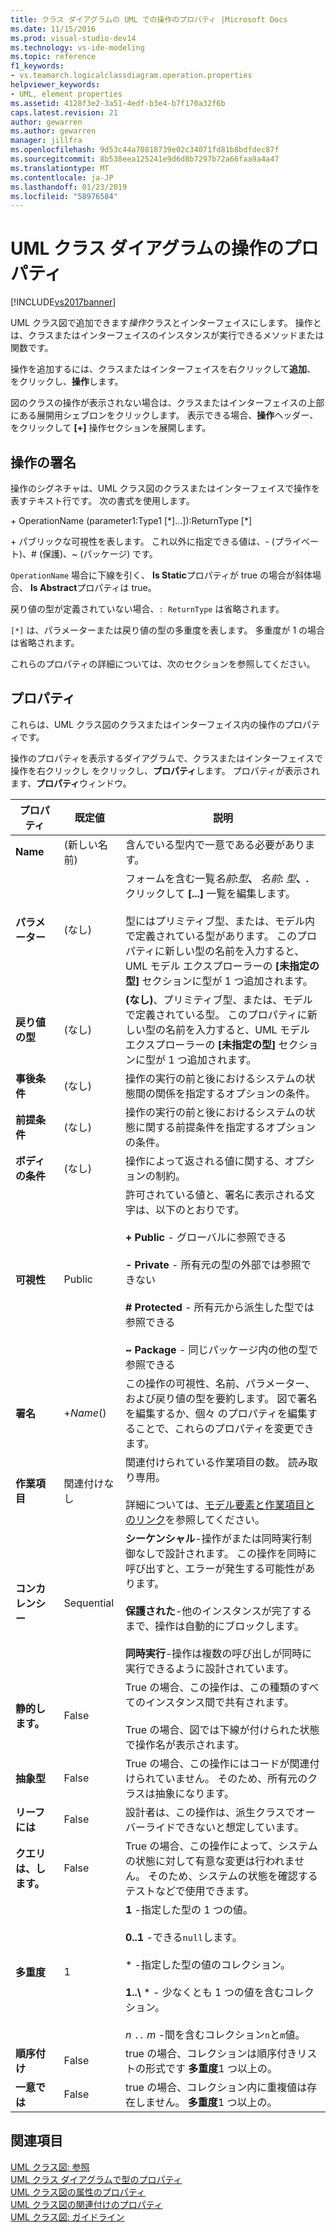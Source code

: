 ```yaml
---
title: クラス ダイアグラムの UML での操作のプロパティ |Microsoft Docs
ms.date: 11/15/2016
ms.prod: visual-studio-dev14
ms.technology: vs-ide-modeling
ms.topic: reference
f1_keywords:
- vs.teamarch.logicalclassdiagram.operation.properties
helpviewer_keywords:
- UML, element properties
ms.assetid: 4128f3e2-3a51-4edf-b3e4-b7f170a32f6b
caps.latest.revision: 21
author: gewarren
ms.author: gewarren
manager: jillfra
ms.openlocfilehash: 9d53c44a70818739e02c34071fd81b8bdfdec87f
ms.sourcegitcommit: 8b538eea125241e9d6d8b7297b72a66faa9a4a47
ms.translationtype: MT
ms.contentlocale: ja-JP
ms.lasthandoff: 01/23/2019
ms.locfileid: "58976584"
---
```

# <a name="properties-of-operations-on-uml-class-diagrams"></a>UML クラス ダイアグラムの操作のプロパティ
[!INCLUDE[vs2017banner](../includes/vs2017banner.md)]

UML クラス図で追加できます*操作*クラスとインターフェイスにします。 操作とは、クラスまたはインターフェイスのインスタンスが実行できるメソッドまたは関数です。  

 操作を追加するには、クラスまたはインターフェイスを右クリックして**追加**、 をクリックし、**操作**します。  

 図のクラスの操作が表示されない場合は、クラスまたはインターフェイスの上部にある展開用シェブロンをクリックします。 表示できる場合、**操作**ヘッダー、 をクリックして **[+]** 操作セクションを展開します。  

## <a name="signature-of-an-operation"></a>操作の署名  
 操作のシグネチャは、UML クラス図のクラスまたはインターフェイスで操作を表すテキスト行です。 次の書式を使用します。  

 \+ OperationName (parameter1:Type1 [*]...]):ReturnType [\*]  

 \+ パブリックな可視性を表します。 これ以外に指定できる値は、- (プライベート)、# (保護)、~ (パッケージ) です。  

 `OperationName` 場合に下線を引く、 **Is Static**プロパティが true の場合が斜体場合、 **Is Abstract**プロパティは true。  

 戻り値の型が定義されていない場合、`: ReturnType` は省略されます。  

 `[*]` は、パラメーターまたは戻り値の型の多重度を表します。 多重度が 1 の場合は省略されます。  

 これらのプロパティの詳細については、次のセクションを参照してください。  

## <a name="properties"></a>プロパティ  
 これらは、UML クラス図のクラスまたはインターフェイス内の操作のプロパティです。  

 操作のプロパティを表示するダイアグラムで、クラスまたはインターフェイスで操作を右クリックし をクリックし、**プロパティ**します。 プロパティが表示されます、**プロパティ**ウィンドウ。  


|      プロパティ       |   既定値    |                                                                                                                                                                                 説明                                                                                                                                                                                 |
|---------------------|--------------|-----------------------------------------------------------------------------------------------------------------------------------------------------------------------------------------------------------------------------------------------------------------------------------------------------------------------------------------------------------------------------|
|      **Name**       | (新しい名前) |                                                                                                                                                                含んでいる型内で一意である必要があります。                                                                                                                                                                 |
|   **パラメーター**    |    (なし)    |      フォームを含む一覧<em>名前</em>**:**<em>型</em>**、** <em>名前</em>**:** <em>型</em>**、.** クリックして **[...]** 一覧を編集します。<br /><br /> 型にはプリミティブ型、または、モデル内で定義されている型があります。 このプロパティに新しい型の名前を入力すると、UML モデル エクスプローラーの **[未指定の型]** セクションに型が 1 つ追加されます。      |
|   **戻り値の型**   |    (なし)    |                                                                               **(なし)**、プリミティブ型、または、モデルで定義されている型。 このプロパティに新しい型の名前を入力すると、UML モデル エクスプローラーの **[未指定の型]** セクションに型が 1 つ追加されます。                                                                                |
| **事後条件**  |    (なし)    |                                                                                                                         操作の実行の前と後におけるシステムの状態間の関係を指定するオプションの条件。                                                                                                                         |
|  **前提条件**  |    (なし)    |                                                                                                                            操作の実行の前と後におけるシステムの状態に関する前提条件を指定するオプションの条件。                                                                                                                            |
| **ボディの条件** |    (なし)    |                                                                                                                                                       操作によって返される値に関する、オプションの制約。                                                                                                                                                       |
|   **可視性**    |    Public    |                  許可されている値と、署名に表示される文字は、以下のとおりです。<br /><br /> **+ Public** - グローバルに参照できる<br /><br /> **- Private** - 所有元の型の外部では参照できない<br /><br /> **# Protected** - 所有元から派生した型では参照できる<br /><br /> **~ Package** - 同じパッケージ内の他の型で参照できる                   |
|    **署名**    |  +*Name*()   |                                                                                      この操作の可視性、名前、パラメーター、および戻り値の型を要約します。 図で署名を編集するか、個々 のプロパティを編集することで、これらのプロパティを変更できます。                                                                                      |
|   **作業項目**    | 関連付けなし |                                                                                                  関連付けられている作業項目の数。 読み取り専用。<br /><br /> 詳細については、[モデル要素と作業項目とのリンク](../modeling/link-model-elements-and-work-items.md)を参照してください。                                                                                                  |
|   **コンカレンシー**   |  Sequential  | **シーケンシャル**-操作がまたは同時実行制御なしで設計されます。 この操作を同時に呼び出すと、エラーが発生する可能性があります。<br /><br /> **保護された**-他のインスタンスが完了するまで、操作は自動的にブロックします。<br /><br /> **同時実行**-操作は複数の呼び出しが同時に実行できるように設計されています。 |
|    **静的します。**    |    False     |                                                                                                  True の場合、この操作は、この種類のすべてのインスタンス間で共有されます。<br /><br /> True の場合、図では下線が付けられた状態で操作名が表示されます。                                                                                                   |
|   **抽象型**   |    False     |                                                                                                                                        True の場合、この操作にはコードが関連付けられていません。 そのため、所有元のクラスは抽象になります。                                                                                                                                         |
|     **リーフには**     |    False     |                                                                                                                                              設計者は、この操作は、派生クラスでオーバーライドできないと想定しています。                                                                                                                                              |
|    **クエリは、します。**     |    False     |                                                                                                 True の場合、この操作によって、システムの状態に対して有意な変更は行われません。 そのため、システムの状態を確認するテストなどで使用できます。                                                                                                  |
|  **多重度**   |      1       |                                 **1** -指定した型の 1 つの値。<br /><br /> **0..1** -できる`null`します。<br /><br /> \* -指定した型の値のコレクション。<br /><br /> **1..\\**  \* - 少なくとも 1 つの値を含むコレクション。<br /><br /> *n* `..` *m* -間を含むコレクション`n`と`m`値。                                  |
|   **順序付け**    |    False     |                                                                                                                                             true の場合、コレクションは順序付きリストの形式です **多重度**1 つ以上の。                                                                                                                                              |
|    **一意では**    |    False     |                                                                                                                                         true の場合、コレクション内に重複値は存在しません。 **多重度**1 つ以上の。                                                                                                                                         |

## <a name="see-also"></a>関連項目  
 [UML クラス図: 参照](../modeling/uml-class-diagrams-reference.md)   
 [UML クラス ダイアグラムで型のプロパティ](../modeling/properties-of-types-on-uml-class-diagrams.md)   
 [UML クラス図の属性のプロパティ](../modeling/properties-of-attributes-on-uml-class-diagrams.md)   
 [UML クラス図の関連付けのプロパティ](../modeling/properties-of-associations-on-uml-class-diagrams.md)   
 [UML クラス図: ガイドライン](../modeling/uml-class-diagrams-guidelines.md)
